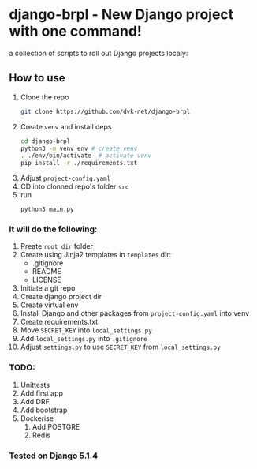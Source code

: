 # django-brpl - New Django project with one command!

a collection of scripts to roll out Django projects localy: 

## How to use

1. Clone the repo
    ```bash
    git clone https://github.com/dvk-net/django-brpl
    ```
1. Create `venv` and install deps
    ```bash
    cd django-brpl
    python3 -m venv env # create venv
    . ./env/bin/activate  # activate venv
    pip install -r ./requirements.txt
    ```
1. Adjust `project-config.yaml`
1. CD into clonned repo's folder `src`
1. run
    ```python3
    python3 main.py
    ```


### It will do the following:

1. Preate `root_dir` folder
1. Create using Jinja2 templates in `templates` dir:
    - .gitignore
    - README
    - LICENSE
1. Initiate a git repo
1. Create django project dir
1. Create virtual env
1. Install Django and other packages from `project-config.yaml` into venv
1. Create requirements.txt
1. Move `SECRET_KEY` into `local_settings.py`
1. Add `local_settings.py` into `.gitignore`
1. Adjust `settings.py` to use `SECRET_KEY` from `local_settings.py`

### TODO:


1. Unittests
1. Add first app
1. Add DRF
1. Add bootstrap
1. Dockerise 
    1. Add POSTGRE
    1. Redis

### Tested on Django 5.1.4
